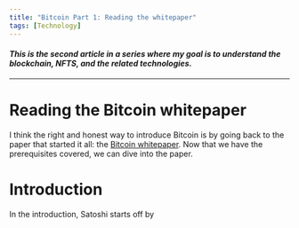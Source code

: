 ```yaml
---
title: "Bitcoin Part 1: Reading the whitepaper"
tags: [Technology]
---
```


#### _This is the second article in a series where my goal is to understand the blockchain, NFTS, and the related technologies._

----------------------------

# Reading the Bitcoin whitepaper

I think the right and honest way to introduce Bitcoin is by going back to the paper that started it all: the [Bitcoin whitepaper](https://bitcoin.org/bitcoin.pdf). Now that we have the prerequisites covered, we can dive into the paper.

# Introduction

In the introduction, Satoshi starts off by 
